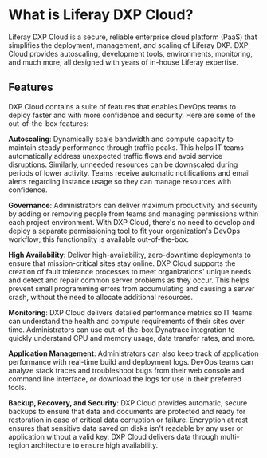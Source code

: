 # What is Liferay DXP Cloud? [](id=what-is-liferay-dxp-cloud)

Liferay DXP Cloud is a secure, reliable enterprise cloud platform (PaaS) that 
simplifies the deployment, management, and scaling of Liferay DXP. DXP Cloud 
provides autoscaling, development tools, environments, monitoring, and much 
more, all designed with years of in-house Liferay expertise.

## Features [](id=features)

DXP Cloud contains a suite of features that enables DevOps teams to deploy 
faster and with more confidence and security. Here are some of the 
out-of-the-box features: 

**Autoscaling**: Dynamically scale bandwidth and compute capacity to maintain 
steady performance through traffic peaks. This helps IT teams automatically 
address unexpected traffic flows and avoid service disruptions. Similarly, 
unneeded resources can be downscaled during periods of lower activity. Teams 
receive automatic notifications and email alerts regarding instance usage so 
they can manage resources with confidence. 

**Governance**: Administrators can deliver maximum productivity and security by 
adding or removing people from teams and managing permissions within each 
project environment. With DXP Cloud, there's no need to develop and deploy a 
separate permissioning tool to fit your organization's DevOps workflow; this 
functionality is available out-of-the-box. 

**High Availability**: Deliver high-availability, zero-downtime deployments to 
ensure that mission-critical sites stay online. DXP Cloud supports the creation 
of fault tolerance processes to meet organizations' unique needs and detect and 
repair common server problems as they occur. This helps prevent small 
programming errors from accumulating and causing a server crash, without the 
need to allocate additional resources.

**Monitoring**: DXP Cloud delivers detailed performance metrics so IT teams can 
understand the health and compute requirements of their sites over time. 
Administrators can use out-of-the-box Dynatrace integration to quickly 
understand CPU and memory usage, data transfer rates, and more. 

**Application Management**: Administrators can also keep track of application 
performance with real-time build and deployment logs. DevOps teams can analyze 
stack traces and troubleshoot bugs from their web console and command line 
interface, or download the logs for use in their preferred tools. 

**Backup, Recovery, and Security**: DXP Cloud provides automatic, secure backups 
to ensure that data and documents are protected and ready for restoration in 
case of critical data corruption or failure. Encryption at rest ensures that 
sensitive data saved on disks isn't readable by any user or application without 
a valid key. DXP Cloud delivers data through multi-region architecture to ensure 
high availability. 

